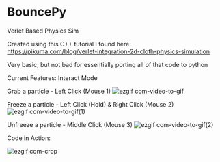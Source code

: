 # BouncePy
Verlet Based Physics Sim

Created using this C++ tutorial I found here: https://pikuma.com/blog/verlet-integration-2d-cloth-physics-simulation

Very basic, but not bad for essentially porting all of that code to python

Current Features: Interact Mode

Grab a particle - Left Click (Mouse 1)
![ezgif com-video-to-gif](https://github.com/CurlyGurt/BouncePy/assets/114094237/40eb9e33-8363-4a10-a587-e5c1fcb6706b)

Freeze a particle - Left Click (Hold) & Right Click (Mouse 2)
![ezgif com-video-to-gif(1)](https://github.com/CurlyGurt/BouncePy/assets/114094237/c414f5c3-0460-4b82-85d7-2a42f82074bd)

Unfreeze a particle - Middle Click (Mouse 3)
![ezgif com-video-to-gif(2)](https://github.com/CurlyGurt/BouncePy/assets/114094237/3b66ac8d-23ed-4f24-80e0-c5e1fe273724)




















Code in Action:

![ezgif com-crop](https://github.com/CurlyGurt/BouncePy/assets/114094237/7eb2a8c0-8a90-4d8f-82be-ed49aa280ee8)

